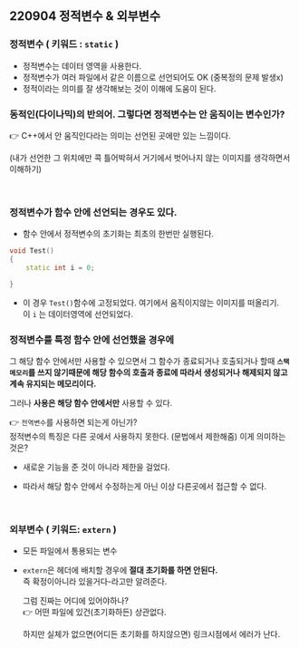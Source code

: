 ## 220904 정적변수 & 외부변수

### 정적변수 ( 키워드 : `static` )

* 정적변수는 데이터 영역을 사용한다.
* 정적변수가 여러 파일에서 같은 이름으로 선언되어도 OK (중복정의 문제 발생x)
* 정적이라는 의미를 잘 생각해보는 것이 이해에 도움이 된다.


### 동적인(다이나믹)의 반의어. 그렇다면 정적변수는 안 움직이는 변수인가?  
👉 C++에서 안 움직인다라는 의미는 선언된 곳에만 있는 느낌이다.  

 (내가 선언한 그 위치에만 콕 틀어박혀서 거기에서 벗어나지 않는 이미지를 생각하면서 이해하기)  

<br/>

### 정적변수가 함수 안에 선언되는 경우도 있다.

* 함수 안에서 정적변수의 초기화는 최초의 한번만 실행된다.

```cpp
void Test()
{
	static int i = 0;

}
```
* 이 경우 `Test()`함수에 고정되었다. 여기에서 움직이지않는 이미지를 떠올리기.  
    이 `i` 는 데이터영역에 선언되었다.

 
### 정적변수를 특정 함수 안에 선언했을 경우에  
그 해당 함수 안에서만 사용할 수 있으면서 그 함수가 종료되거나 호출되거나 할때 **`스택메모리`를 쓰지 않기때문에 해당 함수의 호출과 종료에 따라서 생성되거나 해제되지 않고 계속 유지되는 메모리이다.**  

그러나 **사용은 해당 함수 안에서만** 사용할 수 있다.  

👉 `전역변수`를 사용하면 되는게 아닌가?  
    정적변수의 특징은 다른 곳에서 사용하지 못한다. (문법에서 제한해줌) 이게 의미하는 것은?  

* 새로운 기능을 준 것이 아니라 제한을 걸었다.  

* 따라서 해당 함수 안에서 수정하는게 아닌 이상 다른곳에서 접근할 수 없다.

 
 <br/>

 ### 외부변수 ( 키워드: `extern` )

* 모든 파일에서 통용되는 변수  
* `extern`은 헤더에 배치할 경우에 **절대 초기화를 하면 안된다.**  
    즉 확정이아니라 있을거다-라고만 알려준다.

    그럼 진짜는 어디에 있어야하나?  
    👉 어떤 파일에 있건(초기화하든) 상관없다.

    하지만 실체가 없으면(어디든 초기화를 하지않으면) 링크시점에서 에러가 난다.

    

